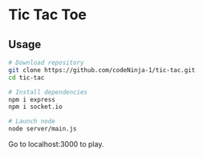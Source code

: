 # Tic Tac Toe
## Usage

```sh
# Download repository
git clone https://github.com/codeNinja-1/tic-tac.git
cd tic-tac

# Install dependencies
npm i express
npm i socket.io

# Launch node
node server/main.js
```
Go to localhost:3000 to play.

